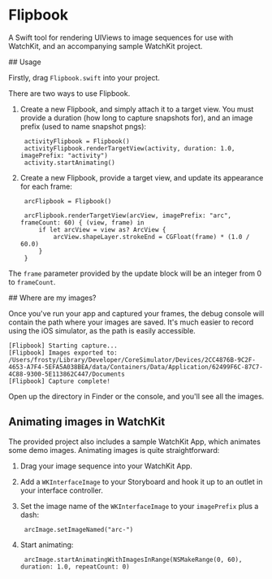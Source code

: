 # Flipbook

A Swift tool for rendering UIViews to image sequences for use with WatchKit, and an accompanying sample WatchKit project.

## Usage

Firstly, drag `Flipbook.swift` into your project.

There are two ways to use Flipbook.

1. Create a new Flipbook, and simply attach it to a target view. You must provide a duration (how long to capture snapshots for), and an image prefix (used to name snapshot pngs):

        activityFlipbook = Flipbook()
        activityFlipbook.renderTargetView(activity, duration: 1.0, imagePrefix: "activity")
        activity.startAnimating()

2. Create a new Flipbook, provide a target view, and update its appearance for each frame:

        arcFlipbook = Flipbook()
            
        arcFlipbook.renderTargetView(arcView, imagePrefix: "arc", frameCount: 60) { (view, frame) in
            if let arcView = view as? ArcView {
                arcView.shapeLayer.strokeEnd = CGFloat(frame) * (1.0 / 60.0)
            }
        }

The `frame` parameter provided by the update block will be an integer from 0 to `frameCount`.

## Where are my images?

Once you've run your app and captured your frames, the debug console will contain the path where your images are saved. It's much easier to record using the iOS simulator, as the path is easily accessible. 

    [Flipbook] Starting capture...
    [Flipbook] Images exported to: /Users/frosty/Library/Developer/CoreSimulator/Devices/2CC4876B-9C2F-4653-A7F4-5EFA5A038BEA/data/Containers/Data/Application/62499F6C-87C7-4C88-9300-5E113862C447/Documents
    [Flipbook] Capture complete!

Open up the directory in Finder or the console, and you'll see all the images.

## Animating images in WatchKit

The provided project also includes a sample WatchKit App, which animates some demo images. Animating images is quite straightforward:

1. Drag your image sequence into your WatchKit App.
2. Add a `WKInterfaceImage` to your Storyboard and hook it up to an outlet in your interface controller.
3. Set the image name of the `WKInterfaceImage` to your `imagePrefix` plus a dash:

        arcImage.setImageNamed("arc-")

4. Start animating:
    
        arcImage.startAnimatingWithImagesInRange(NSMakeRange(0, 60), duration: 1.0, repeatCount: 0)
